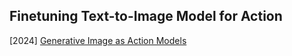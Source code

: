 ## Finetuning Text-to-Image Model for Action

[2024] [Generative Image as Action Models](https://arxiv.org/abs/2407.07875)